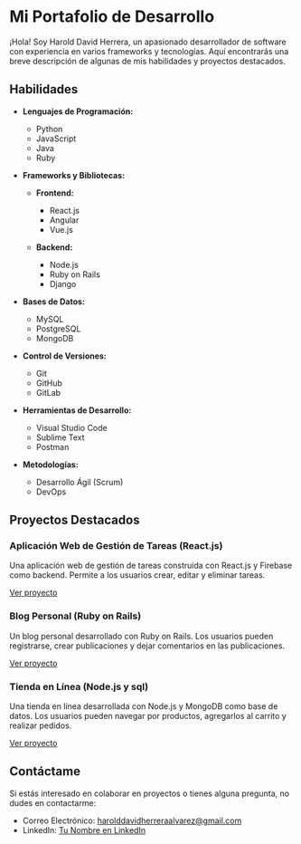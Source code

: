 # Mi Portafolio de Desarrollo

¡Hola! Soy Harold David Herrera, un apasionado desarrollador de software con experiencia en varios frameworks y tecnologías. Aquí encontrarás una breve descripción de algunas de mis habilidades y proyectos destacados.

## Habilidades

- **Lenguajes de Programación:** 
  - Python
  - JavaScript
  - Java
  - Ruby

- **Frameworks y Bibliotecas:**
  - **Frontend:**
    - React.js
    - Angular
    - Vue.js

  - **Backend:**
    - Node.js
    - Ruby on Rails
    - Django

- **Bases de Datos:**
  - MySQL
  - PostgreSQL
  - MongoDB

- **Control de Versiones:**
  - Git
  - GitHub
  - GitLab

- **Herramientas de Desarrollo:**
  - Visual Studio Code
  - Sublime Text
  - Postman

- **Metodologías:**
  - Desarrollo Ágil (Scrum)
  - DevOps

## Proyectos Destacados

### Aplicación Web de Gestión de Tareas (React.js)
Una aplicación web de gestión de tareas construida con React.js y Firebase como backend. Permite a los usuarios crear, editar y eliminar tareas.

[Ver proyecto](https://github.com/david2205/Gestor_Ventas.git)

### Blog Personal (Ruby on Rails)
Un blog personal desarrollado con Ruby on Rails. Los usuarios pueden registrarse, crear publicaciones y dejar comentarios en las publicaciones.

[Ver proyecto](https://github.com/david2205/Algoritmo_Museo_Britanico.git)

### Tienda en Línea (Node.js y sql)
Una tienda en línea desarrollada con Node.js y MongoDB como base de datos. Los usuarios pueden navegar por productos, agregarlos al carrito y realizar pedidos.

[Ver proyecto](https://github.com/fabianf4/SistemaGestionInformacionS2Front.git)

## Contáctame

Si estás interesado en colaborar en proyectos o tienes alguna pregunta, no dudes en contactarme:

- Correo Electrónico: harolddavidherreraalvarez@gmail.com
- LinkedIn: [Tu Nombre en LinkedIn](https://www.linkedin.com/in/harold-herrera-44bb34211/)
